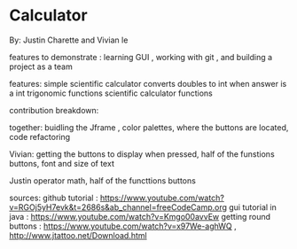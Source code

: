 # Calculator
By: Justin Charette and Vivian le

features to demonstrate : 
learning GUI , working with git , and building a project as a team

features:
simple scientific calculator 
converts doubles to int when answer is a int
trigonomic functions
scientific calculator functions

contribution breakdown:

together:
buidling the Jframe , color palettes, where the buttons are located, code refactoring

Vivian:
getting the buttons to display when pressed, half of the funstions buttons, font and size of text

Justin
operator math, half of the functtions buttons

sources:
github tutorial : https://www.youtube.com/watch?v=RGOj5yH7evk&t=2686s&ab_channel=freeCodeCamp.org
gui tutorial in java : https://www.youtube.com/watch?v=Kmgo00avvEw
getting round buttons : https://www.youtube.com/watch?v=x97We-aghWQ , http://www.jtattoo.net/Download.html
